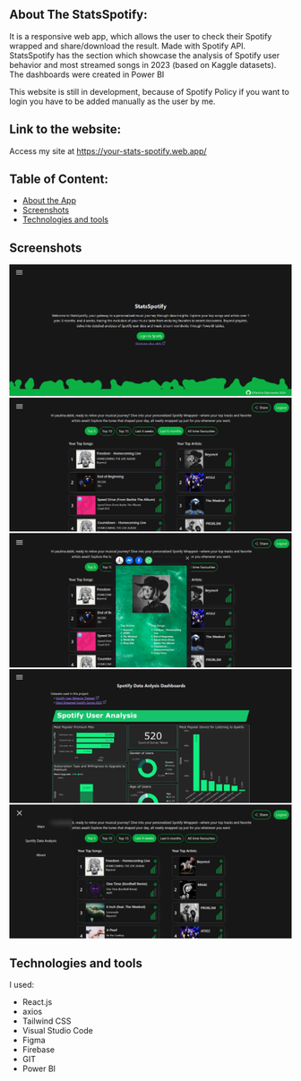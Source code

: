 ## About The StatsSpotify:
It is a responsive web app, which allows the user to check their Spotify wrapped and share/download the result. Made with Spotify API.
StatsSpotify has the section which showcase the analysis of Spotify user behavior and most streamed songs in 2023 (based on Kaggle datasets). The dashboards were created in Power BI

This website is still in development, because of Spotify Policy if you want to login you have to be added manually as the user by me.
## Link to the website:
Access my site at https://your-stats-spotify.web.app/
## Table of Content:
<ul>
  <li>
    <a href="#about-the-StatsSpotify">About the App</a>
  </li>
  <li>
    <a href="#screenshots">Screenshots</a>
  </li>
  <li>
    <a href="#technologies">Technologies and tools</a>
  </li>
</ul>

## Screenshots

<img src="/src/images/screenshots/screen1.png">
<img src="/src/images/screenshots/screen2.png">
<img src="/src/images/screenshots/screen3.png">
<img src="/src/images/screenshots/screen4.png">
<img src="/src/images/screenshots/screen5.png">

## Technologies and tools
I used:
  <ul>
    <li>React.js</li>
    <li>axios</li>
    <li>Tailwind CSS</li>
    <li>Visual Studio Code</li>
    <li>Figma</li>
    <li>Firebase</li>
    <li>GIT</li>
    <li>Power BI</li>
  </ul>